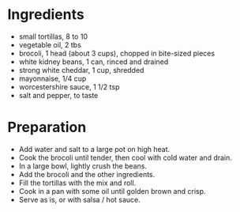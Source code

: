 # Ingredients

- small tortillas, 8 to 10
- vegetable oil, 2 tbs
- brocoli, 1 head (about 3 cups), chopped in bite-sized pieces
- white kidney beans, 1 can, rinced and drained
- strong white cheddar, 1 cup, shredded
- mayonnaise, 1/4 cup
- worcestershire sauce, 1 1/2 tsp
- salt and pepper, to taste

# Preparation

- Add water and salt to a large pot on high heat.
- Cook the brocoli until tender, then cool with cold water and drain.
- In a large bowl, lightly crush the beans.
- Add the brocoli and the other ingredients.
- Fill the tortillas with the mix and roll.
- Cook in a pan with some oil until golden brown and crisp.
- Serve as is, or with salsa / hot sauce.

